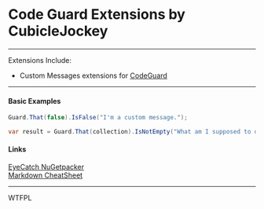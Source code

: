 # Code Guard Extensions by CubicleJockey

<hr />

Extensions Include:
* Custom Messages extensions for [CodeGuard](https://www.nuget.org/packages/Seterlund.CodeGuard/)

<hr />

#### Basic Examples

```csharp
Guard.That(false).IsFalse("I'm a custom message.");

var result = Guard.That(collection).IsNotEmpty("What am I supposed to do with an empty collection.").Value;
```

#### Links

[EyeCatch NuGetpacker](http://www.eyecatch.no/blog/create-nuget-packages-easily/)
<br />
[Markdown CheatSheet](https://guides.github.com/features/mastering-markdown/)

<hr />

<a href="http://www.wtfpl.net/"><img
       src="http://www.wtfpl.net/wp-content/uploads/2012/12/wtfpl-badge-4.png"
       width="80" height="15" alt="WTFPL" /></a>

